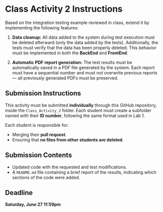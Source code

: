 # Class Activity 2 Instructions

Based on the integration testing example reviewed in class, extend it by implementing the following features:

1. **Data cleanup:** All data added to the system during test execution must be deleted afterward (only the data added by the tests). Additionally, the tests must verify that the data has been properly deleted. This behavior must be implemented in both the **BackEnd** and **FrontEnd**.

2. **Automatic PDF report generation:** The test results must be automatically saved in a PDF file generated by the system. Each report must have a sequential number and must not overwrite previous reports — all previously generated PDFs must be preserved.

## Submission Instructions

This activity must be submitted **individually** through this GitHub repository, inside the `Class_Activity_2` folder. Each student must create a subfolder named with their **ID number**, following the same format used in Lab 1.

Each student is responsible for:
- Merging their **pull request**.
- Ensuring that **no files from other students are deleted**.

## Submission Contents

- Updated code with the requested and test modifications.
- A `README.md` file containing a brief report of the results, indicating which sections of the code were added.

## Deadline

**Saturday, June 27 11:59pm**
